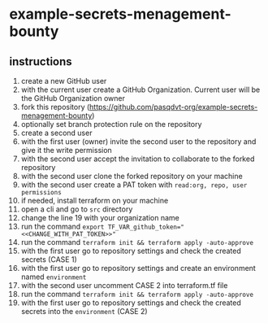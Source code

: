 # example-secrets-menagement-bounty

## instructions

1. create a new GitHub user
1. with the current user create a GitHub Organization. Current user will be the GitHub Organization owner
1. fork this repository (https://github.com/pasqdvt-org/example-secrets-menagement-bounty)
1. optionally set branch protection rule on the repository
1. create a second user
1. with the first user (owner) invite the second user to the repository and give it the write permission
1. with the second user accept the invitation to collaborate to the forked repository
1. with the second user clone the forked repository on your machine
1. with the second user create a PAT token with ```read:org, repo, user permissions```
1. if needed, install terraform on your machine
1. open a cli and go to ```src``` directory
1. change the line 19 with your organization name
3. run the command ```export TF_VAR_github_token="<<CHANGE_WITH_PAT_TOKEN>>"```
4. run the command ```terraform init && terraform apply -auto-approve```
5. with the first user go to repository settings and check the created secrets (CASE 1)
6. with the first user go to repository settings and create an environment named ```environment```
7. with the second user uncomment CASE 2 into terraform.tf file
8. run the command ```terraform init && terraform apply -auto-approve```
9. with the first user go to repository settings and check the created secrets into the ```environment``` (CASE 2)
